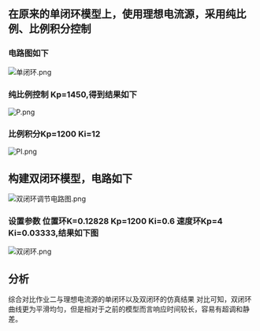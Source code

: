 ## 在原来的单闭环模型上，使用理想电流源，采用纯比例、比例积分控制
### 电路图如下
![单闭环.png](https://i.loli.net/2019/05/05/5cceda144583d.png)
### 纯比例控制 Kp=1450,得到结果如下
![P.png](https://i.loli.net/2019/05/05/5cceda143cfd6.png)
### 比例积分Kp=1200 Ki=12
![PI.png](https://i.loli.net/2019/05/05/5cceda1445790.png)

## 构建双闭环模型，电路如下
![双闭环调节电路图.png](https://i.loli.net/2019/05/05/5cceda144606c.png)
### 设置参数 位置环K=0.12828 Kp=1200 Ki=0.6 速度环Kp=4 Ki=0.03333,结果如下图
![双闭环.png](https://i.loli.net/2019/05/05/5cceda1448a01.png)
## 分析
综合对比作业二与理想电流源的单闭环以及双闭环的仿真结果
对比可知，双闭环曲线更为平滑均匀，但是相对于之前的模型而言响应时间较长，容易有超调和静差。

